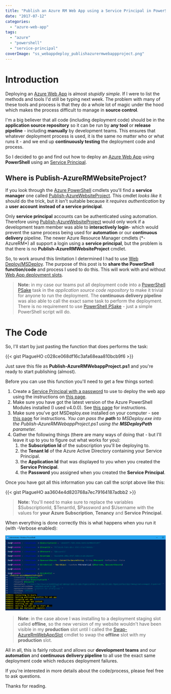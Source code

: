 ```yaml
---
title: "Publish an Azure RM Web App using a Service Principal in PowerShell"
date: "2017-07-12"
categories:
  - "azure-web-app"
tags:
  - "azure"
  - "powershell"
  - "service-principal"
coverImage: "ss_webappdeploy_publishazurermwebappproject.png"
---
```


# Introduction

Deploying an [Azure Web App](https://azure.microsoft.com/en-us/services/app-service/web/) is almost _stupidly simple._ If I were to list the methods and tools I'd still be typing next week. The problem with many of these tools and process is that they do a whole lot of magic under the hood which makes the process difficult to manage in **source control**.

I'm a big believer that all code (including deployment code) should be in the **application source repository** so it can be run by **any tool** or **release pipeline** - including **manually** by development teams. This ensures that whatever deployment process is used, it is the same no matter who or what runs it - and we end up **continuously testing** the deployment code and process.

So I decided to go and find out how to deploy an [Azure Web App](https://azure.microsoft.com/en-us/services/app-service/web/) using **PowerShell** using an [Service Principal](https://docs.microsoft.com/en-us/azure/active-directory/develop/active-directory-application-objects).

## Where is Publish-AzureRMWebsiteProject?

If you look through the [Azure PowerShell](https://docs.microsoft.com/en-us/powershell/azure/overview?view=azurermps-4.1.0) cmdlets you'll find a **service manager** one called [Publish-AzureWebsiteProject](https://docs.microsoft.com/en-us/powershell/module/azure/publish-azurewebsiteproject?view=azuresmps-4.0.0). This cmdlet _looks like_ it should do the trick, but it isn't suitable because it _requires authentication_ by a **user account** **instead of a service principal**.

Only **service principal** accounts can be authenticated using automation. Therefore using [Publish-AzureWebsiteProject](https://docs.microsoft.com/en-us/powershell/module/azure/publish-azurewebsiteproject?view=azuresmps-4.0.0) would only work if a development team member was able to **interactively login**\- which would prevent the same process being used for **automation** or our **continuous delivery** pipeline. The newer Azure Resource Manager cmdlets (\*-AzureRM\*) all support a login using a **service principal**, but the problem is that there is no **Publish-AzureRMWebsiteProject** cmdlet.

So, to work around this limitation I determined I had to use [Web Deploy/MSDeploy](https://www.iis.net/downloads/microsoft/web-deploy). The purpose of this post is to **share the PowerShell function/code** and process I used to do this. This will work with and without [Web App deployment slots](https://docs.microsoft.com/en-us/azure/app-service-web/web-sites-staged-publishing).

> **Note:** in my case our teams put all deployment code into a [PowerShell PSake](https://github.com/psake/psake) task in the _application source code repository_ to make it trivial for anyone to run the deployment. The **continuous delivery pipeline** was also able to call the exact same task to perform the deployment. There is no requirement to use [PowerShell PSake](https://github.com/psake/psake) - just a simple PowerShell script will do.

# The Code

So, I'll start by just pasting the function that does performs the task:

{{< gist PlagueHO c028ce068df16c3afa68eaa810bcb9f6 >}}

Just save this file as **Publish-AzureRMWebappProject.ps1** and you're ready to start publishing (almost).

Before you can use this function you'll need to get a few things sorted:

1. Create a [Service Principal with a password](https://docs.microsoft.com/en-us/azure/azure-resource-manager/resource-group-authenticate-service-principal#create-service-principal-with-password) to use to deploy the web app using the instructions on [this page](https://docs.microsoft.com/en-us/azure/azure-resource-manager/resource-group-authenticate-service-principal#create-service-principal-with-password).
2. Make sure you have got the latest version of the Azure PowerShell Modules installed (I used v4.0.0). See [this page](https://docs.microsoft.com/en-us/powershell/azure/install-azurerm-ps?view=azurermps-4.1.0) for instructions.
3. Make sure you've got MSDeploy.exe installed on your computer - see [this page](https://www.iis.net/downloads/microsoft/web-deploy) for instructions. _You can pass the **path** to MSDeploy.exe into the Publish-AzureRMWebappProject.ps1 using the **MSDeployPath** parameter._
4. Gather the following things (there are many ways of doing that - but I'll leave it up to you to figure out what works for you):
    1. the **Subscription Id** of the subscription you'll be deploying to.
    2. the **Tenant Id** of the Azure Active Directory containing your Service Principal.
    3. the **Application Id** that was displayed to you when you created the **Service Principal**.
    4. the **Password** you assigned when you created the **Service Principal**.

Once you have got all this information you can call the script above like this:

{{< gist PlagueHO aa3604e4d820768a7ec79164187adbb2 >}}

> **Note:** You'll need to make sure to replace the variables $SubscriptionId, $TenantId, $Password and $Username with the values for **your Azure Subscription**, **Tenancy** and **Service Principal**.

When everything is done correctly this is what happens when you run it (with -Verbose enabled):

![ss_webappdeploy_publishazurermwebappproject](/images/ss_webappdeploy_publishazurermwebappproject.png)

> **Note**: in the case above I was installing to a deployment staging slot called **offline**, so the new version of my website wouldn't have been visible in my **production** slot until I called the [Swap-AzureRmWebAppSlot](https://docs.microsoft.com/en-us/powershell/module/azurerm.websites/switch-azurermwebappslot?view=azurermps-4.1.0) cmdlet to swap the **offline** slot with my **production** slot.

All in all, this is fairly robust and allows our **development teams** and our **automation** and **continuous delivery pipeline** to all use the exact same deployment code which reduces deployment failures.

If you're interested in more details about the code/process, please feel free to ask questions.

Thanks for reading.

